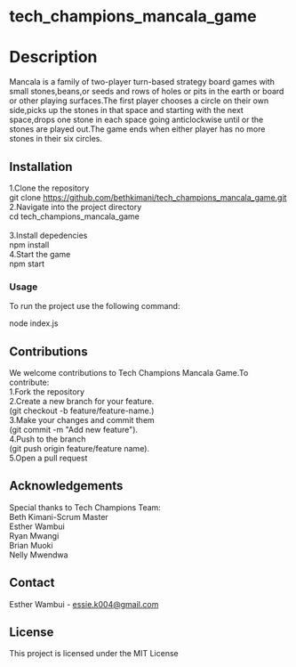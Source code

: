 # tech_champions_mancala_game
# Description
Mancala is a family of two-player turn-based strategy board games with small stones,beans,or seeds and rows of holes or pits in the earth or board or other playing surfaces.The first player chooses a circle on their own side,picks up the stones in that space and starting with the next space,drops one stone in each space going anticlockwise until or the stones are played out.The game ends when either player has no more stones in their six circles.
## Installation
1.Clone the repository<br>
  git clone https://github.com/bethkimani/tech_champions_mancala_game.git <br>
2.Navigate into the project directory<br>
  cd tech_champions_mancala_game <br>   
3.Install depedencies<br>
   npm install<br>
4.Start the game<br>
  npm start<br>

  ### Usage
To run the project use the following command:<br>

node index.js


## Contributions
We welcome contributions to Tech Champions Mancala Game.To contribute:<br>
1.Fork the repository<br>
2.Create a new branch for your feature.<br>(git checkout -b feature/feature-name.)<br>
3.Make your changes and commit them<br>(git commit -m "Add new feature").<br>
4.Push to the branch<br>(git push origin feature/feature name).<br>
5.Open a pull request<br>


## Acknowledgements
Special thanks to Tech Champions Team:<br>
Beth Kimani-Scrum Master<br>
Esther Wambui<br>
Ryan Mwangi<br>
Brian Muoki<br>
Nelly Mwendwa<br>

## Contact
Esther Wambui - essie.k004@gmail.com

## License
This project is licensed under the MIT License






